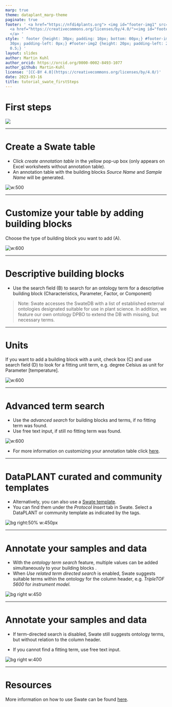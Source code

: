 ```yaml
---
marp: true
theme: dataplant_marp-theme
paginate: true
footer: ' <a href="https://nfdi4plants.org"> <img id="footer-img1" src="../../../img/_logos/DataPLANT/DataPLANT_logo_square_bg_transparent.svg"></a>
  <a href="https://creativecommons.org/licenses/by/4.0/"><img id="footer-img2" src="../../../img/_logos/CreativeCommons/by.svg">
  </a> '
style: ' footer {height: 30px; padding: 10px; bottom: 00px;} #footer-img1 {height:
  30px; padding-left: 0px;} #footer-img2 {height: 20px; padding-left: 20px; opacity:
  0.5;} '
layout: slides
author: Martin Kuhl
author_orcid: https://orcid.org/0000-0002-8493-1077
author_github: Martin-Kuhl
license: '[CC-BY 4.0](https://creativecommons.org/licenses/by/4.0/)'
date: 2023-03-16
title: tutorial_swate_firstSteps
---
```


# First steps

![](./../../../img/_logos/Swate/Swate_logo_for_excel.svg)

<!-- Source to slide(s) -->
<!-- ../../bricks/tutorial_swate_firstSteps-First_steps.md -->


---

# Create a Swate table

- Click *create annotation table* in the yellow pop-up box (only appears on Excel worksheets without annotation table). 
- An annotation table with the building blocks *Source Name* and *Sample Name* will be generated.  

![w:500](./../../../img/Swate-CreateAnnotationTable-Exp.jpg)

<!-- Source to slide(s) -->
<!-- ../../bricks/tutorial_swate_firstSteps-Create_a_Swate_table.md -->


---

# Customize your table by adding building blocks

Choose the type of building block you want to add (A).

![w:600](./../../../img/Swate-AddBuildingBlock-Exp.jpg)

<!-- Source to slide(s) -->
<!-- ../../bricks/tutorial_swate_firstSteps-Customize_your_table_by_adding_building_blocks.md -->


---

# Descriptive building blocks

- Use the search field (B) to search for an ontology term for a descriptive building block (Characteristics, Parameter, Factor, or Component)

> Note: Swate accesses the SwateDB with a list of established external ontologies designated suitable for use in plant science. In addition, we feature our own ontology DPBO to extend the DB with missing, but necessary terms.

<!-- Source to slide(s) -->
<!-- ../../bricks/tutorial_swate_firstSteps-Descriptive_building_blocks.md -->


---

# Units

If you want to add a building block with a unit, check box (C) and use search field (D) to look for a fitting unit term, e.g. degree Celsius as unit for Parameter \[temperature\].

![w:600](./../../../img/Swate-AddBuildingBlock-Exp.jpg)

<!-- Source to slide(s) -->
<!-- ../../bricks/tutorial_swate_firstSteps-Units.md -->


---

# Advanced term search

- Use the *advanced search* for building blocks and terms, if no fitting term was found.
- Use free text input, if still no fitting term was found.

![w:600](./../../../img/Swate-AddBuildingBlock-Exp.jpg)

- For more information on customizing your annotation table click [here](https://nfdi4plants.github.io/Swate-docs/docs/UserDocs/Docs03-Building-Blocks.html).

<!-- Source to slide(s) -->
<!-- ../../bricks/tutorial_swate_firstSteps-Advanced_term_search.md -->


---

# DataPLANT curated and community templates

- Alternatively, you can also use a [Swate template](https://github.com/nfdi4plants/Swate/wiki/Docs05-Templates). 
- You can find them under the *Protocol Insert* tab in Swate. Select a DataPLANT or community template as indicated by the tags.

![bg right:50% w:450px](./../../../img/swate_templates.svg)

<!-- Source to slide(s) -->
<!-- ../../bricks/tutorial_swate_firstSteps-DataPLANT_curated_and_community_templates.md -->


---

# Annotate your samples and data <!--fit-->

   
- With the *ontology term search* feature, multiple values can be added simultaneously to your building blocks .
- When *Use related term directed search* is enabled, Swate  suggests suitable terms within the ontology  for the column header, e.g.
*TripleTOF* *5600* for *instrument model.*

![bg right w:450](./../../../img/swate_ontologyTermSearch2.png)

--- 

# Annotate your samples and data <!--fit-->

- If term-directed search is disabled, Swate still suggests ontology terms, but without relation to the column header.

- If you cannot find a fitting term, use free text input.

![bg right w:400](./../../../img/swate_ontologyTermSearch2.png)

<!-- Source to slide(s) -->
<!-- ../../bricks/tutorial_swate_firstSteps-Annotate_your_samples_and_data.md -->


---

# Resources

More information on how to use Swate can be found [here](https://nfdi4plants.github.io/Swate-docs/index.html).

<!-- Source to slide(s) -->
<!-- ../../bricks/tutorial_swate_firstSteps-Resources.md -->
